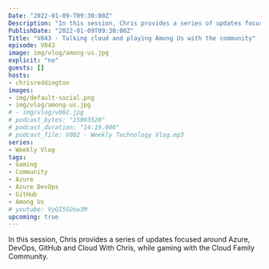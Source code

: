 ```yaml
---
Date: "2022-01-09-T09:30:00Z"
Description: "In this session, Chris provides a series of updates focused around Azure, DevOps, GitHub and Cloud With Chris, while gaming with the Cloud Family Community."
PublishDate: "2022-01-09T09:30:00Z"
Title: "V043 - Talking cloud and playing Among Us with the community"
episode: V043
image: img/vlog/among-us.jpg
explicit: "no"
guests: []
hosts:
- chrisreddington
images:
- img/default-social.png
- img/vlog/among-us.jpg
# - img/vlog/v002.jpg
# podcast_bytes: "15003520"
# podcast_duration: "14:19.000"
# podcast_file: V002 - Weekly Technology Vlog.mp3
series:
- Weekly Vlog
tags:
- Gaming
- Community
- Azure
- Azure DevOps
- GitHub
- Among Us
# youtube: VyQI5SOsw3M
upcoming: true
---
```

In this session, Chris provides a series of updates focused around Azure, DevOps, GitHub and Cloud With Chris, while gaming with the Cloud Family Community.
